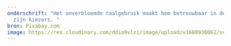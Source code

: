 ```yaml
---
onderschrift: "Het onverbloemde taalgebruik maakt hem betrouwbaar in de ogen van
  zijn kiezers. "
bron: Pixabay.com
image: https://res.cloudinary.com/ddio9vlzi/image/upload/v1680936062/sciencegeek/posts/politiek-donald-trump.jpg
---
```


